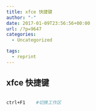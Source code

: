 ```yaml
---
title: xfce 快捷键
author: "-"
date: 2017-01-09T23:56:56+00:00
url: /?p=9647
categories:
  - Uncategorized

tags:
  - reprint
---
```

## xfce 快捷键
```bash

ctrl+F1    #切换工作区

```